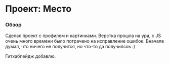 # Проект: Место

### Обзор
Сделал проект с профилем и картинками. 
Верстка прошла на ура, с JS очень много времени было потрачено на исправление ошибок.
Вначале думал, что ничего не получится, но что-то да получилсоь :)

Гитхабпейдж добавлю.